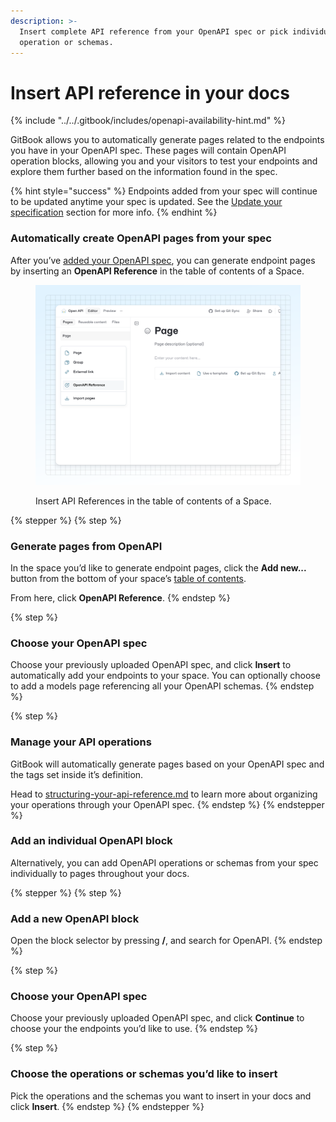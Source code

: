 ```yaml
---
description: >-
  Insert complete API reference from your OpenAPI spec or pick individual
  operation or schemas.
---
```


# Insert API reference in your docs

{% include "../../.gitbook/includes/openapi-availability-hint.md" %}

GitBook allows you to automatically generate pages related to the endpoints you have in your OpenAPI spec. These pages will contain OpenAPI operation blocks, allowing you and your visitors to test your endpoints and explore them further based on the information found in the spec.

{% hint style="success" %}
Endpoints added from your spec will continue to be updated anytime your spec is updated. See the [Update your specification](add-an-openapi-specification.md#update-your-specification) section for more info.
{% endhint %}

### Automatically create OpenAPI pages from your spec

After you’ve [added your OpenAPI spec](add-an-openapi-specification.md), you can generate endpoint pages by inserting an **OpenAPI Reference** in the table of contents of a Space.

<figure><img src="../../.gitbook/assets/03_04_25_create_api_pages.svg" alt=""><figcaption><p>Insert API References in the table of contents of a Space.</p></figcaption></figure>

{% stepper %}
{% step %}
### Generate pages from OpenAPI

In the space you’d like to generate endpoint pages, click the **Add new...** button from the bottom of your space’s [table of contents](../../resources/gitbook-ui.md#table-of-contents).

From here, click **OpenAPI Reference**.
{% endstep %}

{% step %}
### Choose your OpenAPI spec

Choose your previously uploaded OpenAPI spec, and click **Insert** to automatically add your endpoints to your space. You can optionally choose to add a models page referencing all your OpenAPI schemas.
{% endstep %}

{% step %}
### Manage your API operations

GitBook will automatically generate pages based on your OpenAPI spec and the tags set inside it’s definition.&#x20;

Head to [structuring-your-api-reference.md](../guides/structuring-your-api-reference.md "mention") to learn more about organizing your operations through your OpenAPI spec.
{% endstep %}
{% endstepper %}

### Add an individual OpenAPI block

Alternatively, you can add OpenAPI operations or schemas from your spec individually to pages throughout your docs.&#x20;

{% stepper %}
{% step %}
### Add a new OpenAPI block

Open the block selector by pressing **/**, and search for OpenAPI.
{% endstep %}

{% step %}
### Choose your OpenAPI spec

Choose your previously uploaded OpenAPI spec, and click **Continue** to choose your the endpoints you’d like to use.
{% endstep %}

{% step %}
### Choose the operations or schemas you’d like to insert

Pick the operations and the schemas you want to insert in your docs and click **Insert**.
{% endstep %}
{% endstepper %}
